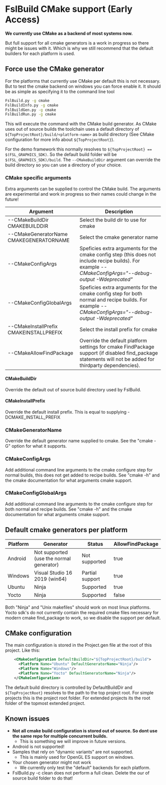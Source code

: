 # FslBuild CMake support (Early Access)

**We currently use CMake as a backend of most systems now.**

But full support for all cmake generators is a work in progress so there might be issues with it.
Which is why we still recommend that the default builders for each platform is used.


## Force use the CMake generator

For the platforms that currently use CMake per default this is not necessary.
But to test the cmake backend on windows you can force enable it.
It should be as simple as specifying it to the command line tool

```bash
FslBuild.py -g cmake
FslBuildInfo.py -g cmake
FslBuildGen.py -g cmake
FslBuildRun.py -g cmake
```

This will execute the command with the CMake build generator.
As CMake uses out of source builds the toolchain uses a default directory of ```${TopProjectRoot}/build/<platform-name>``` as build directory (See CMake configuration for more info about ```${TopProjectRoot}```). 

For the demo framework this normally resolves to ```${TopProjectRoot} == $(FSL_GRAPHICS_SDK)```. So the default build folder will be ```$(FSL_GRAPHICS_SDK)/build```. The ```--CMakeBuildDir``` argument can override the build directory so you can use a directory of your choice.

### CMake specific arguments

Extra arguments can be supplied to control the CMake build.
The arguments are experimental and work in progress so their names could change in the future!

Argument                                | Description
----------------------------------------|--------------------------------------------
--CMakeBuildDir CMAKEBUILDDIR           | Select the build dir to use for cmake
--CMakeGeneratorName CMAKEGENERATORNAME | Select the cmake generator name
--CMakeConfigArgs                       | Speficies extra arguments for the cmake config step (this does not include recipe builds). For example *--CMakeConfigArgs="--debug-output -Wdeprecated"*
--CMakeConfigGlobalArgs                 | Speficies extra arguments for the cmake config step for both normal and recipe builds. For example *--CMakeConfigArgs="--debug-output -Wdeprecated"*
--CMakeInstallPrefix CMAKEINSTALLPREFIX | Select the install prefix for cmake
--CMakeAllowFindPackage                 | Override the default platform settings for cmake FindPackage support (if disabled find_package statements will not be added for thirdparty dependencies).

#### CMakeBuildDir

Override the default out of source build directory used by FslBuild.

#### CMakeInstallPrefix

Override the default install prefix. This is equal to supplying -DCMAKE_INSTALL_PREFIX

### CMakeGeneratorName

Override the default generator name supplied to cmake. See the "cmake -G" option for what it supports.

### CMakeConfigArgs

Add additional command line arguments to the cmake configure step for normal builds, this does not get added to recipe builds. See "cmake -h" and the cmake documentation for what arguments cmake support.

### CMakeConfigGlobalArgs

Add additional command line arguments to the cmake configure step for both normal and recipe builds. See "cmake -h" and the cmake documentation for what arguments cmake support.


## Default cmake generators per platform

Platform | Generator                                | Status          | AllowFindPackage |
---------|------------------------------------------|-----------------|------------------|
Android  | Not supported (use the normal generator) | Not supported   | true             |
Windows  | Visual Studio 16 2019 (win64)            | Partial support | true             |
Ubuntu   | Ninja                                    | Supported       | true             |
Yocto    | Ninja                                    | Supported       | false            |

Both "Ninja" and "Unix makefiles" should work on most linux platforms.
Yocto sdk's do not currently contain the required cmake files necessary for modern cmake find_package to work, so we disable the support per default.


## CMake configuration

The main configuration is stored in the Project.gen file at the root of this project.
Like this:

```xml
    <CMakeConfiguration DefaultBuildDir="${TopProjectRoot}/build">
      <Platform Name="Ubuntu" DefaultGeneratorName="Ninja"/>
      <Platform Name="Windows"/>
      <Platform Name="Yocto" DefaultGeneratorName="Ninja"/>
    </CMakeConfiguration>
```

The default build directory is controlled by DefaultBuildDir and ```${TopProjectRoot}``` resolves to the path to the top project root. For simple projects this is the project root folder. For extended projects its the root folder of the topmost extended project.

## Known issues

* **Not all cmake build configuration is stored out of source. So dont use the same repo for multiple concurrent builds.**
  * This is something we will improve in future versions.
* Android is not supported!
* Samples that rely on "dynamic variants" are not supported.
  * This is mainly used for OpenGL ES support on windows.
* Your chosen generator might not work
  * We currently only test the "default" backends for each platform.
* FslBuild.py -c clean does not perform a full clean. Delete the our of source build folder to do that!
